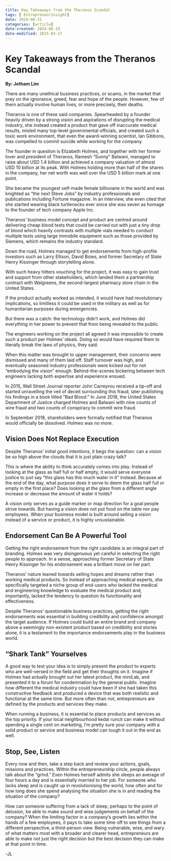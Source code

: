 ```yaml
---
title: Key Takeaways from the Theranos Scandal
tags: [ EntrepreneurInsight]
date: 2019-08-31
categories: [article]
date-created: 2024-08-29
date-modified: 2025-03-17
---
```


# Key Takeaways from the Theranos Scandal

**By: Jotham Lim**

There are many unethical business practices, or scams, in the market that prey on the ignorance, greed, fear and hope of the people. However, few of them actually involve human lives, or more precisely, their deaths.

Theranos is one of these said companies. Spearheaded by a founder heavily driven by a strong vision and aspirations of disrupting the medical industry, she instead created a product that gave off inaccurate medical results, misled many top-level governmental officials, and created such a toxic work environment, that even the award-winning scientist, Ian Gibbons, was compelled to commit suicide while working for the company.

The founder in question is Elizabeth Holmes, and together with her former lover and president of Theranos, Ramesh “Sunny” Balwani, managed to raise about USD 1.4 billion and achieved a company valuation of almost USD 10 billion at its peak. With Holmes holding more than half of the shares in the company, her net worth was well over the USD 5 billion mark at one point.

She became the youngest self-made female billionaire in the world and was knighted as “the next Steve Jobs” by industry professionals and publications including Fortune magazine. In an interview, she even cited that she started wearing black turtlenecks ever since she was seven as homage to the founder of tech company Apple Inc.

Theranos’ business model concept and product are centred around delivering cheap blood tests that could be carried out with just a tiny drop of blood which heavily contrasts with multiple vials needed to conduct multiple tests using large immobile equipment such as those provided by Siemens, which remains the industry standard.

Down the road, Holmes managed to get endorsements from high-profile investors such as Larry Ellison, David Boies, and former Secretary of State Henry Kissinger through storytelling alone.

With such heavy hitters vouching for the project, it was easy to gain trust and support from other stakeholders, which landed them a partnership contract with Walgreens, the second-largest pharmacy store chain in the United States.

If the product actually worked as intended, it would have had revolutionary implications, so limitless it could be used in the military as well as for humanitarian purposes during emergencies.

But there was a catch: the technology didn’t work, and Holmes did everything in her power to prevent that from being revealed to the public.

The engineers working on the project all agreed it was impossible to create such a product per Holmes’ ideals. Doing so would have required them to literally break the laws of physics, they said.

When this matter was brought to upper management, their concerns were dismissed and many of them laid off. Staff turnover was high, and eventually seasoned industry professionals were kicked out for not “embodying the vision” enough. Behind-the-scenes bickering between tech engineers lacking both expertise and experience ensued.

In 2015, Wall Street Journal reporter John Carreyrou received a tip-off and started unravelling the veil of deceit surrounding this fraud, later publishing his findings in a book titled “Bad Blood.” In June 2018, the United States Department of Justice charged Holmes and Balwani with nine counts of wire fraud and two counts of conspiracy to commit wire fraud.

In September 2018, shareholders were formally notified that Theranos would officially be dissolved. Holmes was no more.

## Vision Does Not Replace Execution

Despite Theranos’ initial good intentions, it begs the question: can a vision be so high above the clouds that it is just plain crazy talk?

This is where the ability to think accurately comes into play. Instead of looking at the glass as half full or half empty, it would serve everyone justice to just say “this glass has this much water in it” instead. Because at the end of the day, what purpose does it serve to deem the glass half full or empty in the first place? Does looking at the glass from a different angle increase or decrease the amount of water it holds?

A vision only serves as a guide marker or map direction for a goal people strive towards. But having a vision does not put food on the table nor pay employees. When your business model is built around selling a vision instead of a service or product, it is highly unsustainable.

## Endorsement Can Be A Powerful Tool

Getting the right endorsement from the right candidate is an integral part of branding. Holmes was very disingenuous yet careful in selecting the right people to approach. In a sense, approaching former Secretary of State Henry Kissinger for his endorsement was a brilliant move on her part.

Theranos’ nature leaned towards selling hopes and dreams rather than working medical products. So instead of approaching medical experts, she specifically targeted a niche group of end-users who lacked the medical and engineering knowledge to evaluate the medical product and, importantly, lacked the tendency to question its functionality and effectiveness.

Despite Theranos’ questionable business practices, getting the right endorsements was essential in building credibility and confidence amongst the target audience. If Holmes could build an entire brand and company above a seemingly non-existent product based on credibility and stories alone, it is a testament to the importance endorsements play in the business world.

## “Shark Tank” Yourselves

A good way to test your idea is to simply present the product to experts who are well-versed in the field and get their thoughts on it. Imagine if Holmes had actually brought out her latest product, the miniLab, and presented it to a forum for condemnation by the general public. Imagine how different the medical industry could have been if she had taken this constructive feedback and produced a device that was both realistic and functional at the same time. But more often than not, entrepreneurs are defined by the products and services they make.

When running a business, it is essential to place products and services as the top priority. If your local neighbourhood kedai runcit can make it without spending a single cent on marketing, I’m pretty sure your company with a solid product or service and business model can tough it out in the end as well.

## Stop, See, Listen

Every now and then, take a step back and review your actions, goals, missions and practices. Within the entrepreneurship circle, people always talk about the “grind.” Even Holmes herself admits she sleeps an average of four hours a day and is essentially married to her job. For someone who lacks sleep and is caught up in revolutionising the world, how often and for how long does she spend analysing the situation she is in and reading the situation of the company?

How can someone suffering from a lack of sleep, perhaps to the point of delusion, be able to make sound and wise judgements on behalf of the company? When the limiting factor in a company’s growth lies within the hands of a few employees, it pays to take some time off to see things from a different perspective, a third-person view. Being vulnerable, wise, and wary of what matters most with a broader and clearer head, entrepreneurs are able to make not just the right decision but the best decision they can make at that point in time.

-JL
